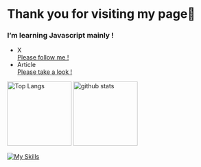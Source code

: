 # Thank you for visiting my page🌱
### I’m learning Javascript mainly !

- X<br>
[Please follow me !](https://twitter.com/hiro_xre)
- Article<br>
[Please take a look !](https://zenn.dev/hiro_xre)

<p align="left"> 
  <img alt="Top Langs" height="150px" src="https://github-readme-stats.vercel.app/api/top-langs/?username=xrealizex&layout=compact&count_private=true&show_icons=true&theme=synthwave" />
  <img alt="github stats" height="150px" src="https://github-readme-stats.vercel.app/api?username=xrealizex&count_private=true&show_icons=true&show_icons=true&theme=synthwave" />
</p>

[![My Skills](https://skillicons.dev/icons?i=html,css,js,ts,vue,nuxt,rust,git,github,gitlab)](https://skillicons.dev)
